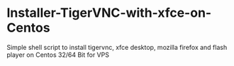 # Installer-TigerVNC-with-xfce-on-Centos
Simple shell script to install tigervnc, xfce desktop, mozilla firefox and flash player on Centos 32/64 Bit for VPS
